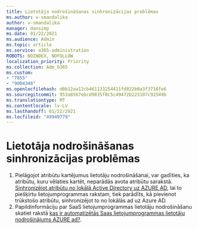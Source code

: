 ```yaml
---
title: Lietotāja nodrošināšanas sinhronizācijas problēmas
ms.author: v-smandalika
author: v-smandalika
manager: dansimp
ms.date: 01/22/2021
ms.audience: Admin
ms.topic: article
ms.service: o365-administration
ROBOTS: NOINDEX, NOFOLLOW
localization_priority: Priority
ms.collection: Adm_O365
ms.custom:
- "7855"
- "9004348"
ms.openlocfilehash: d0b12aa12cb461133254411fd822b0a3f3716fe6
ms.sourcegitcommit: 953a8567ebcd9835f8c5c49472b223107c92549b
ms.translationtype: MT
ms.contentlocale: lv-LV
ms.lasthandoff: 01/22/2021
ms.locfileid: "49949779"
---
```

# <a name="user-provisioning-sync-issues"></a>Lietotāja nodrošināšanas sinhronizācijas problēmas

1. Pielāgojot atribūtu kartējumus lietotāju nodrošināšanai, var gadīties, ka atribūtu, kuru vēlaties kartēt, neparādās avota atribūtu sarakstā. [Sinhronizējot atribūtu no lokālā Active Directory uz AZURE AD,](https://docs.microsoft.com/azure/active-directory/app-provisioning/user-provisioning-sync-attributes-for-mapping) lai to piešķirtu lietojumprogrammas rakstam, tiek parādīts, kā pievienot trūkstošo atribūtu, sinhronizējot to no lokālās ad uz Azure AD.
2. Papildinformāciju par SaaS lietojumprogrammas lietotāju nodrošināšanu skatiet rakstā [kas ir automatizētās Saas lietojumprogrammas lietotāju nodrošinājums AZURE ad?](https://docs.microsoft.com/azure/active-directory/app-provisioning/user-provisioning).